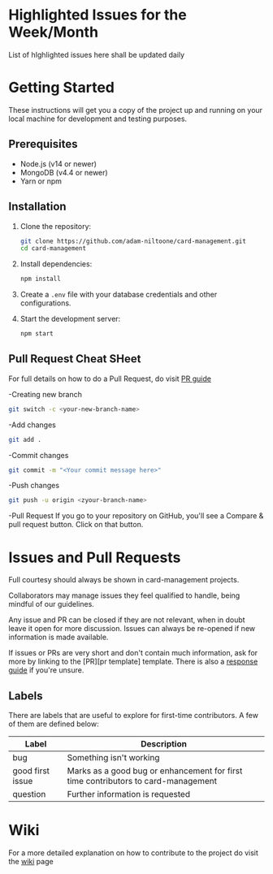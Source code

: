 # Highlighted Issues for the Week/Month

List of hIghlighted issues here shall be updated daily

# Getting Started

These instructions will get you a copy of the project up and running on your local machine for development and testing purposes.

## Prerequisites

- Node.js (v14 or newer)
- MongoDB (v4.4 or newer)
- Yarn or npm

## Installation

1. Clone the repository:
    ```bash
    git clone https://github.com/adam-niltoone/card-management.git
    cd card-management
    ```

2. Install dependencies:
    ```bash
    npm install
    ```

3. Create a `.env` file with your database credentials and other configurations.

4. Start the development server:
    ```bash
    npm start
    ```

## Pull Request Cheat SHeet

For full details on how to do a Pull Request, do visit [PR guide](https://github.com/firstcontributions/first-contributions)

-Creating new branch
```bash
git switch -c <your-new-branch-name>
```

-Add changes
```bash
git add .
```

-Commit changes
```bash
git commit -m "<Your commit message here>"
```

-Push changes
```bash
git push -u origin <zyour-branch-name>
```

-Pull Request
If you go to your repository on GitHub, you'll see a Compare & pull request button. Click on that button.

# Issues and Pull Requests

Full courtesy should always be shown in card-management projects.

Collaborators may manage issues they feel qualified to handle, being mindful of our guidelines.

Any issue and PR can be closed if they are not relevant, when in doubt leave it open for more discussion. Issues can always be re-opened if new information is made available.

If issues or PRs are very short and don't contain much information, ask for more by linking to the [PR][pr template] template. There is also a [response guide](https://github.com/videojs/video.js/wiki/New-Issue-Response-Guide) if you're unsure.

## Labels

There are labels that are useful to explore for first-time contributors. A few of them are defined below:

| Label                    | Description                                                                       |
| ------------------------ | --------------------------------------------------------------------------------- |
| bug                      | Something isn't working                                                           |
| good first issue         | Marks as a good bug or enhancement for first time contributors to card-management |
| question                 | Further information is requested                                                  |

# Wiki

For a more detailed explanation on how to contribute to the project do visit the [wiki](https://github.com/adam-niltoone/card-management/wiki) page 

